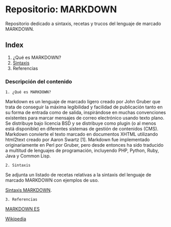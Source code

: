 # Repositorio: MARKDOWN
Repositorio dedicado a sintaxis, recetas y trucos del lenguaje de marcado MARKDOWN.
## Index
1. ¿Qué es MARKDOWN?
2. [Sintaxis](./Sintaxis-MARKDOWN.md)
3. Referencias

### Descripción del contenido

	1. ¿Qué es MARKDOWN?
	
Markdown es un lenguaje de marcado ligero creado por John Gruber que trata de conseguir la máxima legibilidad y facilidad de publicación tanto en su forma de entrada como de salida, inspirándose en muchas convenciones existentes para marcar mensajes de correo electrónico usando texto plano. Se distribuye bajo licencia BSD y se distribuye como plugin (o al menos está disponible) en diferentes sistemas de gestión de contenidos (CMS). Markdown convierte el texto marcado en documentos XHTML utilizando html2text creado por Aaron Swartz [1]. Markdown fue implementado originariamente en Perl por Gruber, pero desde entonces ha sido traducido a multitud de lenguajes de programación, incluyendo PHP, Python, Ruby, Java y Common Lisp.


	2. Sintaxis

Se adjunta un listado de recetas relativas a la sintaxis del lenguaje de marcado MARKDOWN con ejemplos de uso.

[Sintaxis MARKDOWN](./Sintaxis-MARKDOWN.md).

	3. Referencias

[MARKDOWN ES](https://markdown.es/)

[Wikipedia](https://es.wikipedia.org/wiki/Markdown)



